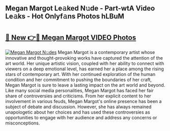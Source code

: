 ## Megan Margot Le𝚊ked N𝚞de - Part-wtA Video Le𝚊ks - Hot Onlyf𝚊ns Photos hLBuM

# <h2><a href="http://ab34416.deff.icu/?id=Megan+Margot">🔗 New 👉🔴 Megan Margot VIDEO Photos</a></h2>

[![Megan Margot N𝚞des](https://i.imgur.com/rIISA9y.gif)](http://ab34416.deff.icu/?id=Megan+Margot)
Megan Margot is a contemporary artist whose innovative and thought-provoking works have captured the attention of the art world. Her unique artistic vision, coupled with her ability to connect with viewers on a deep emotional level, has earned her a place among the rising stars of contemporary art. With her continued exploration of the human condition and her commitment to pushing the boundaries of her craft, Megan Margot is sure to leave a lasting impact on the art world and beyond. Like many social media personalities, Megan Margot has faced her fair share of controversies and criticisms. From her explicit content to her involvement in various feuds, Megan Margot's online presence has been a subject of debate and discussion. However, she has always remained unapologetic about her choices and has used these controversies as opportunities to engage with her audience and address any concerns or misconceptions.
